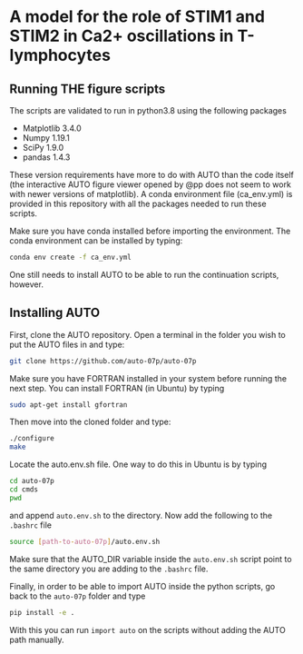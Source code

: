 # A model for the role of STIM1 and STIM2 in Ca2+ oscillations in T-lymphocytes

## Running THE figure scripts

The scripts are validated to run in python3.8 using the following packages

- Matplotlib 3.4.0
- Numpy 1.19.1
- SciPy 1.9.0
- pandas 1.4.3

These version requirements have more to do with AUTO than the code itself (the interactive AUTO figure viewer opened by @pp does not seem to work with newer versions of matplotlib). A conda environment file (ca_env.yml) is provided in this repository with all the packages needed to run these scripts. 

Make sure you have conda installed before importing the environment. The conda environment can be installed by typing:

```bash
conda env create -f ca_env.yml
```

One still needs to install AUTO to be able to run the continuation scripts, however.

## Installing AUTO

First, clone the AUTO repository. Open a terminal in the folder you wish to put the AUTO files in and type:

```bash
git clone https://github.com/auto-07p/auto-07p
```

Make sure you have FORTRAN installed in your system before running the next step. You can install FORTRAN (in Ubuntu) by typing

```bash
sudo apt-get install gfortran
```

Then move into the cloned folder and type:

```bash
./configure 
make 
```

Locate the auto.env.sh file. One way to do this in Ubuntu is by typing

```bash
cd auto-07p
cd cmds
pwd 
```

and append `auto.env.sh` to the directory. Now add the following to the `.bashrc` file

```bash
source [path-to-auto-07p]/auto.env.sh
```

Make sure that the AUTO_DIR variable inside the `auto.env.sh` script point to the same directory you are adding to the `.bashrc` file.

Finally, in order to be able to import AUTO inside the python scripts, go back to the `auto-07p` folder and type 

```bash
pip install -e .
```

With this you can run `import auto` on the scripts without adding the AUTO path manually.